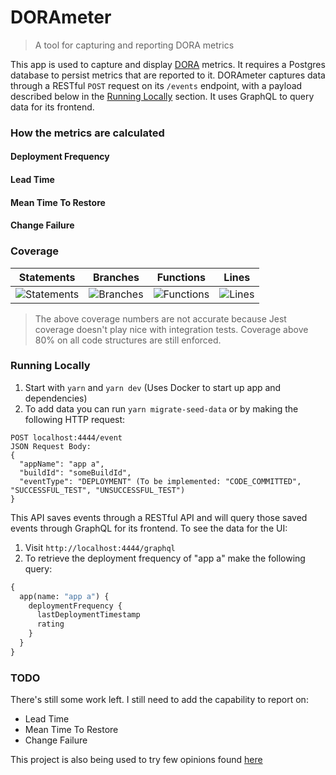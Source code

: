# DORAmeter

> A tool for capturing and reporting DORA metrics

This app is used to capture and display [DORA](https://cloud.google.com/devops/) metrics. It requires a Postgres
database to persist metrics that are reported to it. DORAmeter captures data through a RESTful `POST` request on its
`/events` endpoint, with a payload described below in the [Running Locally](#running-locally) section. It uses GraphQL
to query data for its frontend.

### How the metrics are calculated

#### Deployment Frequency

#### Lead Time

#### Mean Time To Restore

#### Change Failure

### Coverage

| Statements                | Branches                | Functions                | Lines                |
| ------------------------- | ----------------------- | ------------------------ | -------------------- |
| ![Statements](https://img.shields.io/badge/Coverage-93.98%25-brightgreen.svg) | ![Branches](https://img.shields.io/badge/Coverage-93.33%25-brightgreen.svg) | ![Functions](https://img.shields.io/badge/Coverage-86.84%25-yellow.svg) | ![Lines](https://img.shields.io/badge/Coverage-94.4%25-brightgreen.svg) |

> The above coverage numbers are not accurate because Jest coverage doesn't play nice with integration tests. Coverage 
> above 80% on all code structures are still enforced.

### Running Locally

1. Start with `yarn` and `yarn dev` (Uses Docker to start up app and dependencies)
2. To add data you can run `yarn migrate-seed-data` or by making the following HTTP request:
```
POST localhost:4444/event
JSON Request Body:
{
  "appName": "app a",
  "buildId": "someBuildId",
  "eventType": "DEPLOYMENT" (To be implemented: "CODE_COMMITTED", "SUCCESSFUL_TEST", "UNSUCCESSFUL_TEST")
}
```

This API saves events through a RESTful API and will query those saved events through GraphQL for its frontend. To see 
the data for the UI:
1. Visit `http://localhost:4444/graphql`
2. To retrieve the deployment frequency of "app a" make the following query:
```graphql
{
  app(name: "app a") {
    deploymentFrequency {
      lastDeploymentTimestamp
      rating
    }
  }
}
```

### TODO

There's still some work left. I still need to add the capability to report on:
* Lead Time
* Mean Time To Restore
* Change Failure

This project is also being used to try few opinions found 
[here](https://github.com/brigonzalez/DORAmeter/wiki/Opinions)
